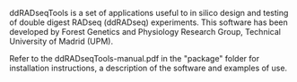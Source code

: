ddRADseqTools is a set of applications useful to in silico design and testing of
double digest RADseq (ddRADseq) experiments. This software has been developed by
Forest Genetics and Physiology Research Group, Technical University of Madrid (UPM).

Refer to the ddRADseqTools-manual.pdf in the "package" folder for installation
instructions, a description of the software and examples of use.
